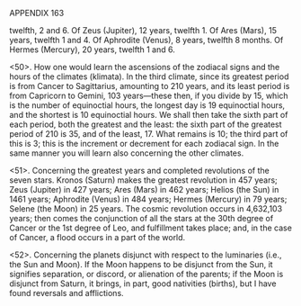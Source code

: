 APPENDIX 163

twelfth, 2 and 6. Of Zeus (Jupiter), 12 years, twelfth 1. Of Ares (Mars), 15 years, twelfth 1 and 4. Of Aphrodite (Venus), 8 years, twelfth 8 months. Of Hermes (Mercury), 20 years, twelfth 1 and 6.

<50>. How one would learn the ascensions of the zodiacal signs and the hours of the climates (klimata). In the third climate, since its greatest period is from Cancer to Sagittarius, amounting to 210 years, and its least period is from Capricorn to Gemini, 103 years—these then, if you divide by 15, which is the number of equinoctial hours, the longest day is 19 equinoctial hours, and the shortest is 10 equinoctial hours. We shall then take the sixth part of each period, both the greatest and the least: the sixth part of the greatest period of 210 is 35, and of the least, 17. What remains is 10; the third part of this is 3; this is the increment or decrement for each zodiacal sign. In the same manner you will learn also concerning the other climates.

<51>. Concerning the greatest years and completed revolutions of the seven stars. Kronos (Saturn) makes the greatest revolution in 457 years; Zeus (Jupiter) in 427 years; Ares (Mars) in 462 years; Helios (the Sun) in 1461 years; Aphrodite (Venus) in 484 years; Hermes (Mercury) in 79 years; Selene (the Moon) in 25 years. The cosmic revolution occurs in 4,632,103 years; then comes the conjunction of all the stars at the 30th degree of Cancer or the 1st degree of Leo, and fulfillment takes place; and, in the case of Cancer, a flood occurs in a part of the world.

<52>. Concerning the planets disjunct with respect to the luminaries (i.e., the Sun and Moon). If the Moon happens to be disjunct from the Sun, it signifies separation, or discord, or alienation of the parents; if the Moon is disjunct from Saturn, it brings, in part, good nativities (births), but I have found reversals and afflictions.